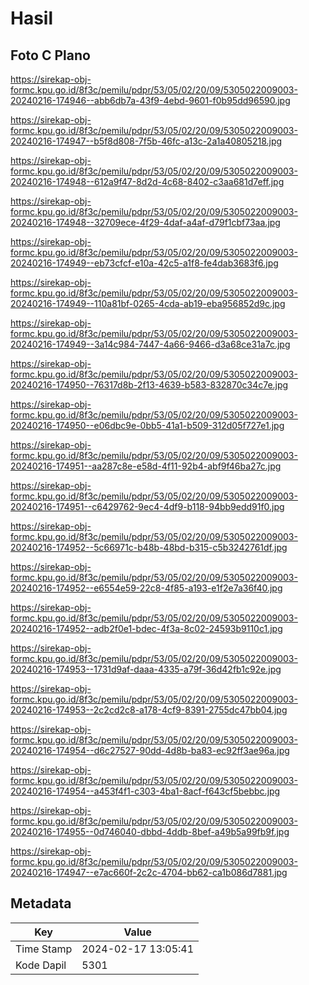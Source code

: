 # Hasil

## Foto C Plano

https://sirekap-obj-formc.kpu.go.id/8f3c/pemilu/pdpr/53/05/02/20/09/5305022009003-20240216-174946--abb6db7a-43f9-4ebd-9601-f0b95dd96590.jpg

https://sirekap-obj-formc.kpu.go.id/8f3c/pemilu/pdpr/53/05/02/20/09/5305022009003-20240216-174947--b5f8d808-7f5b-46fc-a13c-2a1a40805218.jpg

https://sirekap-obj-formc.kpu.go.id/8f3c/pemilu/pdpr/53/05/02/20/09/5305022009003-20240216-174948--612a9f47-8d2d-4c68-8402-c3aa681d7eff.jpg

https://sirekap-obj-formc.kpu.go.id/8f3c/pemilu/pdpr/53/05/02/20/09/5305022009003-20240216-174948--32709ece-4f29-4daf-a4af-d79f1cbf73aa.jpg

https://sirekap-obj-formc.kpu.go.id/8f3c/pemilu/pdpr/53/05/02/20/09/5305022009003-20240216-174949--eb73cfcf-e10a-42c5-a1f8-fe4dab3683f6.jpg

https://sirekap-obj-formc.kpu.go.id/8f3c/pemilu/pdpr/53/05/02/20/09/5305022009003-20240216-174949--110a81bf-0265-4cda-ab19-eba956852d9c.jpg

https://sirekap-obj-formc.kpu.go.id/8f3c/pemilu/pdpr/53/05/02/20/09/5305022009003-20240216-174949--3a14c984-7447-4a66-9466-d3a68ce31a7c.jpg

https://sirekap-obj-formc.kpu.go.id/8f3c/pemilu/pdpr/53/05/02/20/09/5305022009003-20240216-174950--76317d8b-2f13-4639-b583-832870c34c7e.jpg

https://sirekap-obj-formc.kpu.go.id/8f3c/pemilu/pdpr/53/05/02/20/09/5305022009003-20240216-174950--e06dbc9e-0bb5-41a1-b509-312d05f727e1.jpg

https://sirekap-obj-formc.kpu.go.id/8f3c/pemilu/pdpr/53/05/02/20/09/5305022009003-20240216-174951--aa287c8e-e58d-4f11-92b4-abf9f46ba27c.jpg

https://sirekap-obj-formc.kpu.go.id/8f3c/pemilu/pdpr/53/05/02/20/09/5305022009003-20240216-174951--c6429762-9ec4-4df9-b118-94bb9edd91f0.jpg

https://sirekap-obj-formc.kpu.go.id/8f3c/pemilu/pdpr/53/05/02/20/09/5305022009003-20240216-174952--5c66971c-b48b-48bd-b315-c5b3242761df.jpg

https://sirekap-obj-formc.kpu.go.id/8f3c/pemilu/pdpr/53/05/02/20/09/5305022009003-20240216-174952--e6554e59-22c8-4f85-a193-e1f2e7a36f40.jpg

https://sirekap-obj-formc.kpu.go.id/8f3c/pemilu/pdpr/53/05/02/20/09/5305022009003-20240216-174952--adb2f0e1-bdec-4f3a-8c02-24593b9110c1.jpg

https://sirekap-obj-formc.kpu.go.id/8f3c/pemilu/pdpr/53/05/02/20/09/5305022009003-20240216-174953--1731d9af-daaa-4335-a79f-36d42fb1c92e.jpg

https://sirekap-obj-formc.kpu.go.id/8f3c/pemilu/pdpr/53/05/02/20/09/5305022009003-20240216-174953--2c2cd2c8-a178-4cf9-8391-2755dc47bb04.jpg

https://sirekap-obj-formc.kpu.go.id/8f3c/pemilu/pdpr/53/05/02/20/09/5305022009003-20240216-174954--d6c27527-90dd-4d8b-ba83-ec92ff3ae96a.jpg

https://sirekap-obj-formc.kpu.go.id/8f3c/pemilu/pdpr/53/05/02/20/09/5305022009003-20240216-174954--a453f4f1-c303-4ba1-8acf-f643cf5bebbc.jpg

https://sirekap-obj-formc.kpu.go.id/8f3c/pemilu/pdpr/53/05/02/20/09/5305022009003-20240216-174955--0d746040-dbbd-4ddb-8bef-a49b5a99fb9f.jpg

https://sirekap-obj-formc.kpu.go.id/8f3c/pemilu/pdpr/53/05/02/20/09/5305022009003-20240216-174947--e7ac660f-2c2c-4704-bb62-ca1b086d7881.jpg


## Metadata

| Key        | Value               |
| ---------- | ------------------- |
| Time Stamp | 2024-02-17 13:05:41 |
| Kode Dapil | 5301                |



